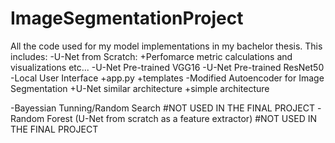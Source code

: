 # ImageSegmentationProject
All the code used for my model implementations in my bachelor thesis.
This includes: 
-U-Net from Scratch:
  +Perfomarce metric calculations and visualizations etc...
-U-Net Pre-trained VGG16
-U-Net Pre-trained ResNet50
-Local User Interface
  +app.py
  +templates
 -Modified Autoencoder for Image Segmentation 
  +U-Net similar architecture
  +simple architecture

-Bayessian Tunning/Random Search #NOT USED IN THE FINAL PROJECT
-Random Forest (U-Net from scratch as a feature extractor) #NOT USED IN THE FINAL PROJECT


